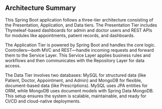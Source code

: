## Architecture Summary

This Spring Boot application follows a three-tier architecture consisting of the Presentation, Application, and Data tiers. The Presentation Tier includes Thymeleaf-based dashboards for admin and doctor users and REST APIs for modules like appointments, patient records, and dashboards.

The Application Tier is powered by Spring Boot and handles the core logic. Controllers—both MVC and REST—handle incoming requests and forward them to the Service Layer. This Service Layer applies business rules and workflows and then communicates with the Repository Layer for data access.

The Data Tier involves two databases: MySQL for structured data (like Patient, Doctor, Appointment, and Admin) and MongoDB for flexible, document-based data (like Prescriptions). MySQL uses JPA entities for ORM, while MongoDB uses document models with Spring Data MongoDB. This setup ensures the system is scalable, maintainable, and ready for CI/CD and cloud-native deployments.

